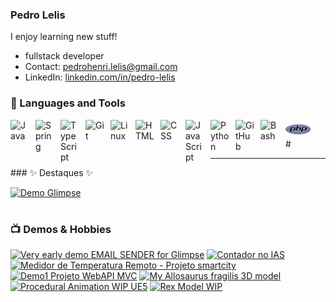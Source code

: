 ### Pedro Lelis

I enjoy learning new stuff!

-  fullstack developer 
-  Contact: pedrohenri.lelis@gmail.com
-  LinkedIn: <a href="https://www.linkedin.com/in/pedro-lelis">linkedin.com/in/pedro-lelis</a>

### 🧰 Languages and Tools

<img align="left" alt="Java" width="30px" style="padding-right:10px;" src="https://cdn.jsdelivr.net/gh/devicons/devicon/icons/java/java-original.svg"/>
<img align="left" alt="Spring" width="30px" style="padding-right:10px;" src="https://upload.wikimedia.org/wikipedia/commons/e/ee/.NET_Core_Logo.svg" />
<img align="left" alt="TypeScript" width="30px" style="padding-right:10px;" src="https://upload.wikimedia.org/wikipedia/commons/d/d7/Sql_data_base_with_logo.svg" />
<img align="left" alt="Git" width="30px" style="padding-right:10px;" src="https://cdn.jsdelivr.net/gh/devicons/devicon/icons/git/git-original.svg" />
<img align="left" alt="Linux" width="30px" style="padding-right:10px;" src="https://cdn.jsdelivr.net/gh/devicons/devicon/icons/linux/linux-original.svg" />
<img align="left" alt="HTML" width="30px" style="padding-right:10px;" src="https://cdn.jsdelivr.net/gh/devicons/devicon/icons/html5/html5-plain.svg" />
<img align="left" alt="CSS" width="30px" style="padding-right:10px;" src="https://cdn.jsdelivr.net/gh/devicons/devicon/icons/css3/css3-plain.svg" />
<img align="left" alt="JavaScript" width="30px" style="padding-right:10px;" src="https://cdn.jsdelivr.net/gh/devicons/devicon/icons/javascript/javascript-plain.svg" />
<img align="left" alt="Python" width="30px" style="padding-right:10px;" src="https://cdn.jsdelivr.net/gh/devicons/devicon/icons/python/python-plain.svg" />
<img align="left" alt="GitHub" width="30px" style="padding-right:10px;" src="https://cdn.jsdelivr.net/gh/devicons/devicon/icons/github/github-original.svg" />
<img align="left" alt="Bash" width="30px" style="padding-right:10px;" src="https://cdn.jsdelivr.net/gh/devicons/devicon/icons/bash/bash-original.svg" />
<img align="center" alt="Pedro-PHP" height="30" width="40" src="https://raw.githubusercontent.com/devicons/devicon/master/icons/php/php-original.svg">
<br />
#
<hr>
<!-- BEGIN YOUTUBE-CARDS -->
### ✨ Destaques ✨

[![Demo Glimpse](https://ytcards.demolab.com/?id=BCI66fvTARg&title=Demo+Glimpse&lang=en&timestamp=1725717641&background_color=%230d1117&title_color=%23ffffff&stats_color=%23dedede&max_title_lines=1&width=250&border_radius=5&duration=415 "Rex Model WIP")](https://www.youtube.com/watch?v=BCI66fvTARg)
#

### 📺 Demos & Hobbies



[![Very early demo EMAIL SENDER for Glimpse](https://ytcards.demolab.com/?id=ZsKv8EwrXEs&title=Very+early+demo+EMAIL+SENDER+for+Glimpse&lang=en&timestamp=1725717641&background_color=%230d1117&title_color=%23ffffff&stats_color=%23dedede&max_title_lines=1&width=250&border_radius=5&duration=415 "Very early demo EMAIL SENDER for Glimpse")](https://youtu.be/ZsKv8EwrXEs)
[![Contador no IAS](https://ytcards.demolab.com/?id=SSuMUDicSsM&title=Contador+No+IAS&lang=en&timestamp=1725717641&background_color=%230d1117&title_color=%23ffffff&stats_color=%23dedede&max_title_lines=1&width=250&border_radius=5&duration=415 "Contador no IAS")](https://www.youtube.com/watch?v=SSuMUDicSsM&list=PLyt32F0BzAGSS2JdX_6KPYjGkEOLdjXCh) 
[![Medidor de Temperatura Remoto - Projeto smartcity](https://ytcards.demolab.com/?id=TFhT6AC-nyc&title=Medidor+de+Temperatura+Remoto+-+Projeto+smartcity&lang=en&timestamp=1725717641&background_color=%230d1117&title_color=%23ffffff&stats_color=%23dedede&max_title_lines=1&width=250&border_radius=5&duration=415 "Medidor de Temperatura Remoto - Projeto smartcity")](https://www.youtube.com/watch?v=TFhT6AC-nyc)
[![Demo1 Projeto WebAPI MVC](https://ytcards.demolab.com/?id=uvrD627f2wQ&title=Demo1+Projeto+WebAPI+MVC&lang=en&timestamp=1725717641&background_color=%230d1117&title_color=%23ffffff&stats_color=%23dedede&max_title_lines=1&width=250&border_radius=5&duration=415 "Demo1 Projeto WebAPI MVC")](https://www.youtube.com/watch?v=SSuMUDicSsM&list=PLyt32F0BzAGSS2JdX_6KPYjGkEOLdjXCh)
[![My Allosaurus fragilis 3D model](https://ytcards.demolab.com/?id=GDUX1tNcIxw&title=My+Allosaurus+fragilis+3D+model&lang=en&timestamp=1725717641&background_color=%230d1117&title_color=%23ffffff&stats_color=%23dedede&max_title_lines=1&width=250&border_radius=5&duration=415 "My Allosaurus fragilis 3D model")](https://www.youtube.com/watch?v=GDUX1tNcIxw)
[![Procedural Animation WIP UE5](https://ytcards.demolab.com/?id=DVQEEdFjTzc&title=Procedural+Animation+WIP+UE5&lang=en&timestamp=1725717641&background_color=%230d1117&title_color=%23ffffff&stats_color=%23dedede&max_title_lines=1&width=250&border_radius=5&duration=415 "Procedural Animation WIP UE5")](https://www.youtube.com/watch?v=DVQEEdFjTzc)
[![Rex Model WIP](https://ytcards.demolab.com/?id=U9LHf1l6x1o&title=Rex+Model+WIP+&lang=en&timestamp=1725717641&background_color=%230d1117&title_color=%23ffffff&stats_color=%23dedede&max_title_lines=1&width=250&border_radius=5&duration=415 "Rex Model WIP")](https://youtu.be/U9LHf1l6x1o)
<!-- END YOUTUBE-CARDS -->
